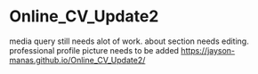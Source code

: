 # Online_CV_Update2
media query still needs alot of work.
about section needs editing.
professional profile picture needs to be added
https://jayson-manas.github.io/Online_CV_Update2/
